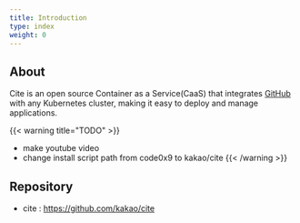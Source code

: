 ```yaml
---
title: Introduction
type: index
weight: 0
---
```

## About
Cite is an open source Container as a Service(CaaS) that integrates [GitHub](https://github.com) with any Kubernetes cluster, making it easy to deploy and manage applications.

{{< warning title="TODO" >}}
* make youtube video
* change install script path from code0x9 to kakao/cite
{{< /warning >}}

## Repository
* cite : https://github.com/kakao/cite

